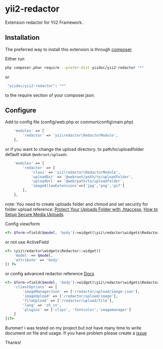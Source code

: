 yii2-redactor
=============
Extension redactor for Yii2 Framework.

Installation
------------

The preferred way to install this extension is through [composer](http://getcomposer.org/download/).

Either run

```bash
php composer.phar require --prefer-dist yiidoc/yii2-redactor "*"
```

 or
```bash
 "yiidoc/yii2-redactor": "*"
```

to the require section of your composer.json.

Configure
-----------------

Add to config file (config/web.php or common\config\main.php) 

```php
    'modules' => [
        'redactor' => 'yii\redactor\RedactorModule',
    ],
```
or if you want to change the upload directory.
to path/to/uploadfolder
default value `@webroot/uploads`

```php
    'modules' => [
        'redactor' => [
            'class' => 'yii\redactor\RedactorModule',
            'uploadDir' => '@webroot/path/to/uploadfolder',
            'uploadUrl' => '@web/path/to/uploadfolder',
            'imageAllowExtensions'=>['jpg','png','gif']
        ],
    ],
```

note: You need to create uploads folder and chmod and set security for folder upload
reference: [Protect Your Uploads Folder with .htaccess](http://tomolivercv.wordpress.com/2011/07/24/protect-your-uploads-folder-with-htaccess/),
[How to Setup Secure Media Uploads](http://digwp.com/2012/09/secure-media-uploads/)

Config view/form

```php
<?= $form->field($model, 'body')->widget(\yii\redactor\widgets\Redactor::className()) ?>
```

or not use ActiveField

```php
<?= \yii\redactor\widgets\Redactor::widget([
    'model' => $model,
    'attribute' => 'body'
]) ?>
```    
or config advanced redactor reference [Docs](http://imperavi.com/redactor/docs/)

```php
<?= $form->field($model, 'body')->widget(\yii\redactor\widgets\Redactor::className(), [
    'clientOptions' => [
        'imageManagerJson' => ['/redactor/upload/image-json'],
        'imageUpload' => ['/redactor/upload/image'],
        'fileUpload' => ['/redactor/upload/file'],
        'lang' => 'zh_cn',
        'plugins' => ['clips', 'fontcolor','imagemanager']
    ]
])?>
```

Bummer! i was tested on my project but not have many time to write document on file and usage.
If you have problem please create a [issue](https://github.com/yiidoc/yii2-redactor/issues)

Thanks!
